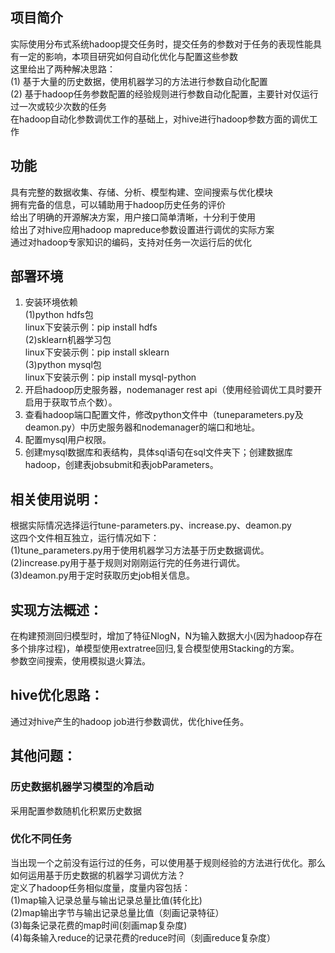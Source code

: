 ## 项目简介 <br>
实际使用分布式系统hadoop提交任务时，提交任务的参数对于任务的表现性能具有一定的影响，本项目研究如何自动化优化与配置这些参数 <br>
这里给出了两种解决思路：<br>
(1) 基于大量的历史数据，使用机器学习的方法进行参数自动化配置<br>
(2) 基于hadoop任务参数配置的经验规则进行参数自动化配置，主要针对仅运行过一次或较少次数的任务<br>
在hadoop自动化参数调优工作的基础上，对hive进行hadoop参数方面的调优工作 <br>
## 功能<br>
具有完整的数据收集、存储、分析、模型构建、空间搜索与优化模块<br>
拥有完备的信息，可以辅助用于hadoop历史任务的评价<br>
给出了明确的开源解决方案，用户接口简单清晰，十分利于使用<br>
给出了对hive应用hadoop mapreduce参数设置进行调优的实际方案<br>
通过对hadoop专家知识的编码，支持对任务一次运行后的优化<br>

## 部署环境<br>
1. 安装环境依赖<br>
(1)python hdfs包<br>
linux下安装示例：pip install hdfs<br>
(2)sklearn机器学习包<br>
linux下安装示例：pip install sklearn<br>
(3)python mysql包<br>
linux下安装示例：pip install mysql-python<br>
2. 开启hadoop历史服务器，nodemanager rest api（使用经验调优工具时要开启用于获取节点个数）。<br>
3. 查看hadoop端口配置文件，修改python文件中（tuneparameters.py及deamon.py）中历史服务器和nodemanager的端口和地址。<br>
4. 配置mysql用户权限。<br>
5. 创建mysql数据库和表结构，具体sql语句在sql文件夹下；创建数据库hadoop，创建表jobsubmit和表jobParameters。<br>
## 相关使用说明：<br>
根据实际情况选择运行tune-parameters.py、increase.py、deamon.py<br>
这四个文件相互独立，运行情况如下：<br>
(1)tune_parameters.py用于使用机器学习方法基于历史数据调优。<br>
(2)increase.py用于基于规则对刚刚运行完的任务进行调优。<br>
(3)deamon.py用于定时获取历史job相关信息。<br>

## 实现方法概述：<br>
在构建预测回归模型时，增加了特征NlogN，N为输入数据大小(因为hadoop存在多个排序过程)，单模型使用extratree回归,复合模型使用Stacking的方案。 <br>
参数空间搜索，使用模拟退火算法。<br>

## hive优化思路：<br>
通过对hive产生的hadoop job进行参数调优，优化hive任务。

## 其他问题：<br>
### 历史数据机器学习模型的冷启动
采用配置参数随机化积累历史数据
### 优化不同任务
当出现一个之前没有运行过的任务，可以使用基于规则经验的方法进行优化。那么如何运用基于历史数据的机器学习调优方法？<br>
定义了hadoop任务相似度量，度量内容包括：<br>
(1)map输入记录总量与输出记录总量比值(转化比)<br>
(2)map输出字节与输出记录总量比值（刻画记录特征）<br>
(3)每条记录花费的map时间(刻画map复杂度)<br>
(4)每条输入reduce的记录花费的reduce时间（刻画reduce复杂度）<br>


